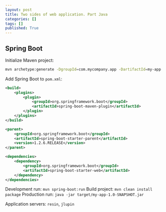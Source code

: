 ```yaml
---
layout: post
title: Two sides of web application. Part Java
categories: []
tags: []
published: True
---
```


## Spring Boot

Initialize Maven project:

```bash
mvn archetype:generate -DgroupId=com.mycompany.app -DartifactId=my-app -DarchetypeArtifactId=maven-archetype-quickstart -DinteractiveMode=false
```

Add Spring Boot to `pom.xml`:

```xml
<build>
    <plugins>
        <plugin>
            <groupId>org.springframework.boot</groupId>
            <artifactId>spring-boot-maven-plugin</artifactId>
        </plugin>
    </plugins>
</build>

<parent>
    <groupId>org.springframework.boot</groupId>
    <artifactId>spring-boot-starter-parent</artifactId>
    <version>1.2.6.RELEASE</version>
</parent>

<dependencies>
    <dependency>
        <groupId>org.springframework.boot</groupId>
        <artifactId>spring-boot-starter-web</artifactId>
    </dependency>
</dependencies>
```

Development run: `mvn spring-boot:run`
Build project: `mvn clean install package`
Production run: `java -jar target/my-app-1.0-SNAPSHOT.jar`

Application servers: `resin`, `jlupin`